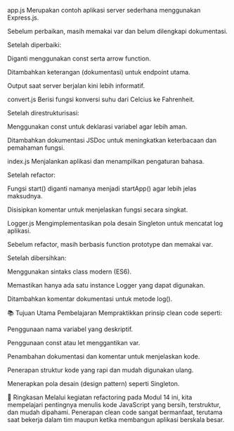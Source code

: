 app.js
Merupakan contoh aplikasi server sederhana menggunakan Express.js.

Sebelum perbaikan, masih memakai var dan belum dilengkapi dokumentasi.

Setelah diperbaiki:

Diganti menggunakan const serta arrow function.

Ditambahkan keterangan (dokumentasi) untuk endpoint utama.

Output saat server berjalan kini lebih informatif.

convert.js
Berisi fungsi konversi suhu dari Celcius ke Fahrenheit.

Setelah direstrukturisasi:

Menggunakan const untuk deklarasi variabel agar lebih aman.

Ditambahkan dokumentasi JSDoc untuk meningkatkan keterbacaan dan pemahaman fungsi.

index.js
Menjalankan aplikasi dan menampilkan pengaturan bahasa.

Setelah refactor:

Fungsi start() diganti namanya menjadi startApp() agar lebih jelas maksudnya.

Disisipkan komentar untuk menjelaskan fungsi secara singkat.

Logger.js
Mengimplementasikan pola desain Singleton untuk mencatat log aplikasi.

Sebelum refactor, masih berbasis function prototype dan memakai var.

Setelah dibersihkan:

Menggunakan sintaks class modern (ES6).

Memastikan hanya ada satu instance Logger yang dapat digunakan.

Ditambahkan komentar dokumentasi untuk metode log().

📚 Tujuan Utama Pembelajaran
Mempraktikkan prinsip clean code seperti:

Penggunaan nama variabel yang deskriptif.

Penggunaan const atau let menggantikan var.

Penambahan dokumentasi dan komentar untuk menjelaskan kode.

Penerapan struktur kode yang rapi dan mudah digunakan ulang.

Menerapkan pola desain (design pattern) seperti Singleton.

🧠 Ringkasan
Melalui kegiatan refactoring pada Modul 14 ini, kita mempelajari pentingnya menulis kode JavaScript yang bersih, terstruktur, dan mudah dipahami. Penerapan clean code sangat bermanfaat, terutama saat bekerja dalam tim maupun ketika membangun aplikasi berskala besar.

